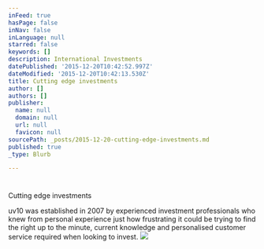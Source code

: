 ```yaml
---
inFeed: true
hasPage: false
inNav: false
inLanguage: null
starred: false
keywords: []
description: International Investments
datePublished: '2015-12-20T10:42:52.997Z'
dateModified: '2015-12-20T10:42:13.530Z'
title: Cutting edge investments
author: []
authors: []
publisher:
  name: null
  domain: null
  url: null
  favicon: null
sourcePath: _posts/2015-12-20-cutting-edge-investments.md
published: true
_type: Blurb

---
```

# 

# 

Cutting edge investments

uv10 was established in 2007 by experienced investment professionals who knew from personal experience just how frustrating it could be trying to find the right up to the minute, current knowledge and personalised customer service required when looking to invest.
![](https://the-grid-user-content.s3-us-west-2.amazonaws.com/ce51283d-5ca7-499e-84ad-9cba0c6fc68a.jpg)